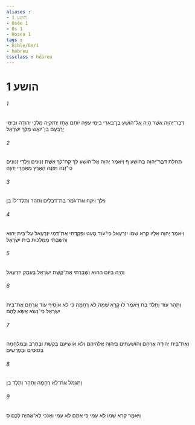 ```yaml
---
aliases : 
- הושע 1
- Osée 1
- Os 1
- Hosea 1
tags : 
- Bible/Os/1
- hébreu
cssclass : hébreu
---
```


# הושע 1

###### 1
דְּבַר־יְהוָה אֲשֶׁר הָיָה אֶל־הֹושֵׁעַ בֶּן־בְּאֵרִי בִּימֵי עֻזִּיָּה יֹותָם אָחָז יְחִזְקִיָּה מַלְכֵי יְהוּדָה וּבִימֵי יָרָבְעָם בֶּן־יֹואָשׁ מֶלֶךְ יִשְׂרָאֵל׃
###### 2
תְּחִלַּת דִּבֶּר־יְהוָה בְּהֹושֵׁעַ ף וַיֹּאמֶר יְהוָה אֶל־הֹושֵׁעַ לֵךְ קַח־לְךָ אֵשֶׁת זְנוּנִים וְיַלְדֵי זְנוּנִים כִּי־זָנֹה תִזְנֶה הָאָרֶץ מֵאַחֲרֵי יְהוָה׃
###### 3
וַיֵּלֶךְ וַיִּקַּח אֶת־גֹּמֶר בַּת־דִּבְלָיִם וַתַּהַר וַתֵּלֶד־לֹו בֵּן׃
###### 4
וַיֹּאמֶר יְהוָה אֵלָיו קְרָא שְׁמֹו יִזְרְעֶאל כִּי־עֹוד מְעַט וּפָקַדְתִּי אֶת־דְּמֵי יִזְרְעֶאל עַל־בֵּית יֵהוּא וְהִשְׁבַּתִּי מַמְלְכוּת בֵּית יִשְׂרָאֵל׃
###### 5
וְהָיָה בַּיֹּום הַהוּא וְשָׁבַרְתִּי אֶת־קֶשֶׁת יִשְׂרָאֵל בְּעֵמֶק יִזְרְעֶאל׃
###### 6
וַתַּהַר עֹוד וַתֵּלֶד בַּת וַיֹּאמֶר לֹו קְרָא שְׁמָהּ לֹא רֻחָמָה כִּי לֹא אֹוסִיף עֹוד אֲרַחֵם אֶת־בֵּית יִשְׂרָאֵל כִּי־נָשֹׂא אֶשָּׂא לָהֶם׃
###### 7
וְאֶת־בֵּית יְהוּדָה אֲרַחֵם וְהֹושַׁעְתִּים בַּיהוָה אֱלֹהֵיהֶם וְלֹא אֹושִׁיעֵם בְּקֶשֶׁת וּבְחֶרֶב וּבְמִלְחָמָה בְּסוּסִים וּבְפָרָשִׁים׃
###### 8
וַתִּגְמֹל אֶת־לֹא רֻחָמָה וַתַּהַר וַתֵּלֶד בֵּן׃
###### 9
וַיֹּאמֶר קְרָא שְׁמֹו לֹא עַמִּי כִּי אַתֶּם לֹא עַמִּי וְאָנֹכִי לֹא־אֶהְיֶה לָכֶם׃ ס
